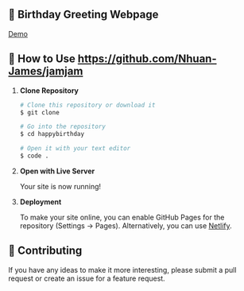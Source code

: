 ## 🎉 Birthday Greeting Webpage 

[Demo](thocon.netlify.app)

## 🚀 How to Use https://github.com/Nhuan-James/jamjam

1.  **Clone Repository**

    ```bash
    # Clone this repository or download it
    $ git clone 

    # Go into the repository
    $ cd happybirthday

    # Open it with your text editor
    $ code .
    ```

2. **Open with Live Server**

    Your site is now running!

3. **Deployment**

    To make your site online, you can enable GitHub Pages for the repository (Settings -> Pages). Alternatively, you can use [Netlify](https://www.netlify.com/).

## 📝 Contributing

If you have any ideas to make it more interesting, please submit a pull request or create an issue for a feature request.




